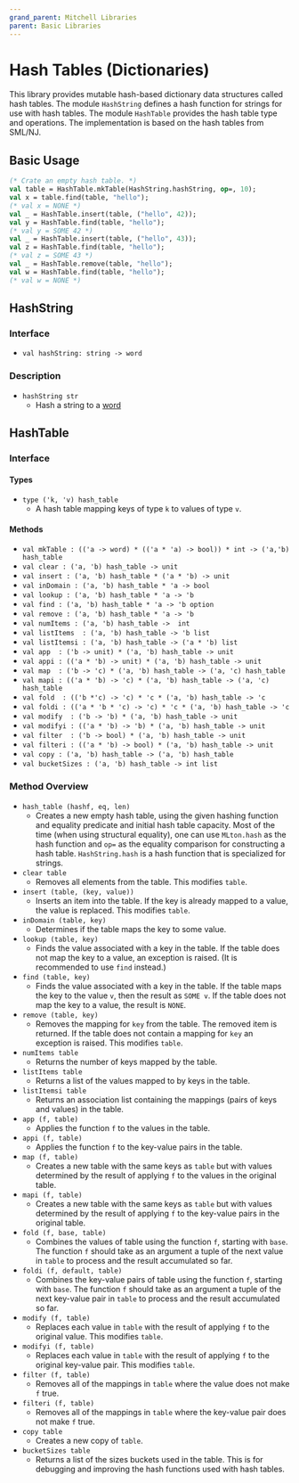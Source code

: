 ```yaml
---
grand_parent: Mitchell Libraries
parent: Basic Libraries
---
```

# Hash Tables (Dictionaries)

This library provides mutable hash-based dictionary data structures called hash
tables. The module `HashString` defines a hash function for strings for use with
hash tables. The module `HashTable` provides the hash table type and operations.
The implementation is based on the hash tables from SML/NJ.

## Basic Usage

```sml
(* Crate an empty hash table. *)
val table = HashTable.mkTable(HashString.hashString, op=, 10);
val x = table.find(table, "hello");
(* val x = NONE *)
val _ = HashTable.insert(table, ("hello", 42));
val y = HashTable.find(table, "hello");
(* val y = SOME 42 *)
val _ = HashTable.insert(table, ("hello", 43));
val z = HashTable.find(table, "hello");
(* val z = SOME 43 *)
val _ = HashTable.remove(table, "hello");
val w = HashTable.find(table, "hello");
(* val w = NONE *)
```

## HashString

### Interface
- `val hashString: string -> word`

### Description

- `hashString str`
  - Hash a string to a [word](http://sml-family.org/Basis/word.html)

## HashTable

### Interface

#### Types
- `type ('k, 'v) hash_table`
  - A hash table mapping keys of type `k` to values of type `v`.

#### Methods
- `val mkTable : (('a -> word) * (('a * 'a) -> bool)) * int -> ('a,'b) hash_table`
- `val clear : ('a, 'b) hash_table -> unit`
- `val insert : ('a, 'b) hash_table * ('a * 'b) -> unit`
- `val inDomain : ('a, 'b) hash_table * 'a -> bool`
- `val lookup : ('a, 'b) hash_table * 'a -> 'b`
- `val find : ('a, 'b) hash_table * 'a -> 'b option`
- `val remove : ('a, 'b) hash_table * 'a -> 'b`
- `val numItems : ('a, 'b) hash_table ->  int`
- `val listItems  : ('a, 'b) hash_table -> 'b list`
- `val listItemsi : ('a, 'b) hash_table -> ('a * 'b) list`
- `val app  : ('b -> unit) * ('a, 'b) hash_table -> unit`
- `val appi : (('a * 'b) -> unit) * ('a, 'b) hash_table -> unit`
- `val map  : ('b -> 'c) * ('a, 'b) hash_table -> ('a, 'c) hash_table`
- `val mapi : (('a * 'b) -> 'c) * ('a, 'b) hash_table -> ('a, 'c) hash_table`
- `val fold  : (('b *'c) -> 'c) * 'c * ('a, 'b) hash_table -> 'c`
- `val foldi : (('a * 'b * 'c) -> 'c) * 'c * ('a, 'b) hash_table -> 'c`
- `val modify  : ('b -> 'b) * ('a, 'b) hash_table -> unit`
- `val modifyi : (('a * 'b) -> 'b) * ('a, 'b) hash_table -> unit`
- `val filter  : ('b -> bool) * ('a, 'b) hash_table -> unit`
- `val filteri : (('a * 'b) -> bool) * ('a, 'b) hash_table -> unit`
- `val copy : ('a, 'b) hash_table -> ('a, 'b) hash_table`
- `val bucketSizes : ('a, 'b) hash_table -> int list`

### Method Overview
- `hash_table (hashf, eq, len)`
  - Creates a new empty hash table, using the given hashing function and
    equality predicate and initial hash table capacity. Most of the time (when
    using structural equality), one can use `MLton.hash` as the hash function
    and `op=` as the equality comparison for constructing a hash table.
    `HashString.hash` is a hash function that is specialized for strings.
- `clear table`
  - Removes all elements from the table. This modifies `table`.
- `insert (table, (key, value))`
  - Inserts an item into the table. If the key is already mapped to a value, the
    value is replaced. This modifies `table`.
- `inDomain (table, key)`
  - Determines if the table maps the key to some value.
- `lookup (table, key)`
  - Finds the value associated with a key in the table. If the table does not
    map the key to a value, an exception is raised. (It is recommended to use
    `find` instead.)
- `find (table, key)`
  - Finds the value associated with a key in the table. If the table maps the
    key to the value `v`, then the result as `SOME v`. If the table does not map
    the key to a value, the result is `NONE`.
- `remove (table, key)`
  - Removes the mapping for `key` from the table. The removed item is returned.
    If the table does not contain a mapping for `key` an exception is raised.
    This modifies `table`.
- `numItems table`
  - Returns the number of keys mapped by the table.
- `listItems table`
  - Returns a list of the values mapped to by keys in the table.
- `listItemsi table`
  - Returns an association list containing the mappings (pairs of keys and
    values) in the table.
- `app (f, table)`
  - Applies the function `f` to the values in the table.
- `appi (f, table)`
  - Applies the function `f` to the key-value pairs in the table.
- `map (f, table)`
  - Creates a new table with the same keys as `table` but with values determined
    by the result of applying `f` to the values in the original table.
- `mapi (f, table)`
  - Creates a new table with the same keys as `table` but with values determined
    by the result of applying `f` to the key-value pairs in the original table.
- `fold (f, base, table)`
  - Combines the values of table using the function `f`, starting with `base`.
    The function `f` should take as an argument a tuple of the next value in
    `table` to process and the result accumulated so far.
- `foldi (f, default, table)`
  - Combines the key-value pairs of table using the function `f`, starting with
    `base`. The function `f` should take as an argument a tuple of the next
    key-value pair in `table` to process and the result accumulated so far.
- `modify (f, table)`
  - Replaces each value in `table` with the result of applying `f` to the
    original value. This modifies `table`.
- `modifyi (f, table)`
  - Replaces each value in `table` with the result of applying `f` to the
    original key-value pair. This modifies `table`.
- `filter (f, table)`
  - Removes all of the mappings in `table` where the value does not make `f`
    true.
- `filteri (f, table)`
  - Removes all of the mappings in `table` where the key-value pair does not
    make `f` true.
- `copy table`
  - Creates a new copy of `table`.
- `bucketSizes table`
  - Returns a list of the sizes buckets used in the table. This is for debugging
    and improving the hash functions used with hash tables.
